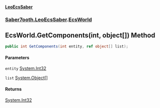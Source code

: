 #### [LeoEcsSaber](index.md 'index')
### [Saber7ooth.LeoEcsSaber](Saber7ooth.LeoEcsSaber.md 'Saber7ooth.LeoEcsSaber').[EcsWorld](EcsWorld.md 'Saber7ooth.LeoEcsSaber.EcsWorld')

## EcsWorld.GetComponents(int, object[]) Method

```csharp
public int GetComponents(int entity, ref object[] list);
```
#### Parameters

<a name='Saber7ooth.LeoEcsSaber.EcsWorld.GetComponents(int,object[]).entity'></a>

`entity` [System.Int32](https://docs.microsoft.com/en-us/dotnet/api/System.Int32 'System.Int32')

<a name='Saber7ooth.LeoEcsSaber.EcsWorld.GetComponents(int,object[]).list'></a>

`list` [System.Object](https://docs.microsoft.com/en-us/dotnet/api/System.Object 'System.Object')[[]](https://docs.microsoft.com/en-us/dotnet/api/System.Array 'System.Array')

#### Returns
[System.Int32](https://docs.microsoft.com/en-us/dotnet/api/System.Int32 'System.Int32')